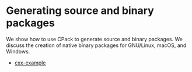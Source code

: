 # Generating source and binary packages

We show how to use CPack to generate source and binary packages.
We discuss the creation of native binary packages for GNU/Linux, macOS, and Windows.


- [cxx-example](cxx-example/)
